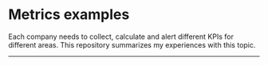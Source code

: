 # Metrics examples
Each company needs to collect, calculate and alert different KPIs for different areas. This repository summarizes my experiences with this topic.

***

